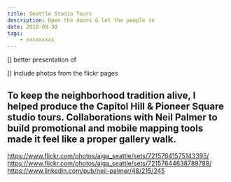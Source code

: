 ```yaml
---
title: Seattle Studio Tours
description: Open the doors & let the people in
date: 2018-09-30
tags: 
    - xxxxxxxxx
---
```


[] better presentation of 

[] include photos from the flickr pages

To keep the neighborhood tradition alive, I helped produce the Capitol Hill & Pioneer Square studio tours. Collaborations with Neil Palmer to build promotional and mobile mapping tools made it feel like a proper gallery walk.
-

https://www.flickr.com/photos/aiga_seattle/sets/72157641575143395/
https://www.flickr.com/photos/aiga_seattle/sets/72157644638789788/
https://www.linkedin.com/pub/neil-palmer/48/215/245
